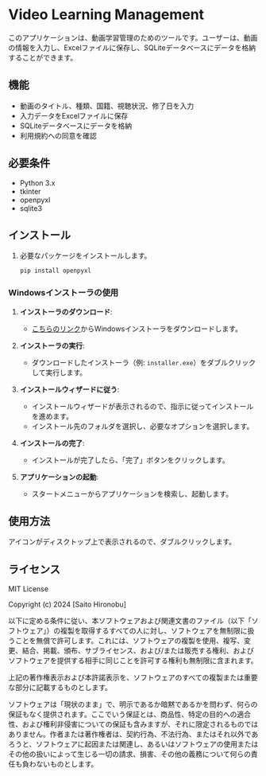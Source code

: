 # Video Learning Management

このアプリケーションは、動画学習管理のためのツールです。ユーザーは、動画の情報を入力し、Excelファイルに保存し、SQLiteデータベースにデータを格納することができます。

## 機能

- 動画のタイトル、種類、国籍、視聴状況、修了日を入力
- 入力データをExcelファイルに保存
- SQLiteデータベースにデータを格納
- 利用規約への同意を確認

## 必要条件

- Python 3.x
- tkinter
- openpyxl
- sqlite3

## インストール

1. 必要なパッケージをインストールします。

   ```bash
   pip install openpyxl
   ```

### Windowsインストーラの使用

1. **インストーラのダウンロード**:
   - [こちらのリンク](URL_TO_INSTALLER)からWindowsインストーラをダウンロードします。

2. **インストーラの実行**:
   - ダウンロードしたインストーラ（例: `installer.exe`）をダブルクリックして実行します。

3. **インストールウィザードに従う**:
   - インストールウィザードが表示されるので、指示に従ってインストールを進めます。
   - インストール先のフォルダを選択し、必要なオプションを選択します。

4. **インストールの完了**:
   - インストールが完了したら、「完了」ボタンをクリックします。

5. **アプリケーションの起動**:
   - スタートメニューからアプリケーションを検索し、起動します。

## 使用方法

アイコンがディスクトップ上で表示されるので、ダブルクリックします。

## ライセンス

MIT License

Copyright (c) 2024 [Saito Hironobu]

以下に定める条件に従い、本ソフトウェアおよび関連文書のファイル（以下「ソフトウェア」）の複製を取得するすべての人に対し、ソフトウェアを無制限に扱うことを無償で許可します。これには、ソフトウェアの複製を使用、複写、変更、結合、掲載、頒布、サブライセンス、および/または販売する権利、およびソフトウェアを提供する相手に同じことを許可する権利も無制限に含まれます。

上記の著作権表示および本許諾表示を、ソフトウェアのすべての複製または重要な部分に記載するものとします。

ソフトウェアは「現状のまま」で、明示であるか暗黙であるかを問わず、何らの保証もなく提供されます。ここでいう保証とは、商品性、特定の目的への適合性、および権利非侵害についての保証も含みますが、それに限定されるものではありません。作者または著作権者は、契約行為、不法行為、またはそれ以外であろうと、ソフトウェアに起因または関連し、あるいはソフトウェアの使用またはその他の扱いによって生じる一切の請求、損害、その他の義務について何らの責任も負わないものとします。
